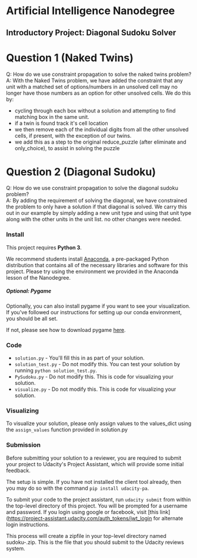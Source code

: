 # Artificial Intelligence Nanodegree
## Introductory Project: Diagonal Sudoku Solver

# Question 1 (Naked Twins)
Q: How do we use constraint propagation to solve the naked twins problem?  
A: With the Naked Twins problem, we have added the constraint that any unit with a matched set of options/numbers in an unsolved cell may no longer have those numbers as an option for other unsolved cells. We do this by:
* cycling through each box without a solution and attempting to find matching box in the same unit. 
* if a twin is found track it's cell location
* we then remove each of the individual digits from all the other unsolved cells, if present, with the exception of our twins.
* we add this as a step to the original reduce_puzzle (after eliminate and only_choice), to assist in solving the puzzle

# Question 2 (Diagonal Sudoku)
Q: How do we use constraint propagation to solve the diagonal sudoku problem?  
A: By adding the requirement of solving the diagonal, we have constrained the problem to only have a solution if that diagonal is solved.
 We carry this out in our example by simply adding a new unit type and using that unit type along with the other units in the unit list. no other changes were needed.

### Install

This project requires **Python 3**.

We recommend students install [Anaconda](https://www.continuum.io/downloads), a pre-packaged Python distribution that contains all of the necessary libraries and software for this project. 
Please try using the environment we provided in the Anaconda lesson of the Nanodegree.

##### Optional: Pygame

Optionally, you can also install pygame if you want to see your visualization. If you've followed our instructions for setting up our conda environment, you should be all set.

If not, please see how to download pygame [here](http://www.pygame.org/download.shtml).

### Code

* `solution.py` - You'll fill this in as part of your solution.
* `solution_test.py` - Do not modify this. You can test your solution by running `python solution_test.py`.
* `PySudoku.py` - Do not modify this. This is code for visualizing your solution.
* `visualize.py` - Do not modify this. This is code for visualizing your solution.

### Visualizing

To visualize your solution, please only assign values to the values_dict using the ```assign_values``` function provided in solution.py

### Submission
Before submitting your solution to a reviewer, you are required to submit your project to Udacity's Project Assistant, which will provide some initial feedback.  

The setup is simple.  If you have not installed the client tool already, then you may do so with the command `pip install udacity-pa`.  

To submit your code to the project assistant, run `udacity submit` from within the top-level directory of this project.  You will be prompted for a username and password.  If you login using google or facebook, visit [this link](https://project-assistant.udacity.com/auth_tokens/jwt_login for alternate login instructions.

This process will create a zipfile in your top-level directory named sudoku-<id>.zip.  This is the file that you should submit to the Udacity reviews system.

